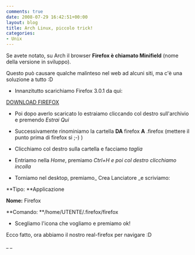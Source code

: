 ```yaml
---
comments: true
date: 2008-07-29 16:42:51+00:00
layout: blog
title: Arch Linux, piccolo trick!
categories:
- Unix
---
```


Se avete notato, su Arch il browser **Firefox è chiamato Minifield** (nome della versione in sviluppo).

Questo può causare qualche malinteso nel web ad alcuni siti, ma c'è una soluzione a tutto :D



	
  * Innanzitutto scarichiamo Firefox 3.0.1 da qui:


[DOWNLOAD FIREFOX](http://www.mozilla.com/en-US/products/download.html?product=firefox-3.0.1&os=linux&lang=it)



	
  * Poi dopo averlo scaricato lo estraiamo cliccando col destro sull'archivio e premendo _Estrai Qui_

	
  * Successivamente rinominiamo la cartella **DA** firefox **A** .firefox (mettere il punto prima di firefox si ;-) )

	
  * Clicchiamo col destro sulla cartella e facciamo _taglia_

	
  * Entriamo nella _Home_, premiamo _Ctrl+H _e poi col destro clicchiamo_ incolla_

	
  * Torniamo nel desktop, premiamo_ Crea Lanciatore _e scriviamo:


**Tipo: **Applicazione

**Nome:** Firefox

**Comando: **/home/UTENTE/.firefox/firefox



	
  * Scegliamo l'icona che vogliamo e premiamo ok!


Ecco fatto, ora abbiamo il nostro real-firefox per navigare :D

_
_
